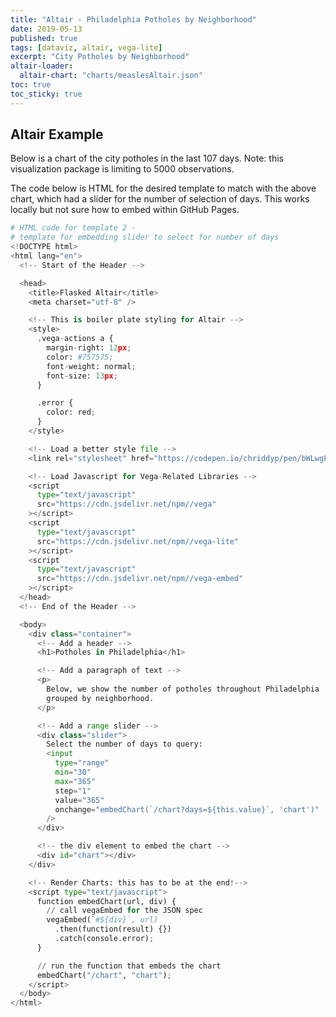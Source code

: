 ```yaml
---
title: "Altair - Philadelphia Potholes by Neighborhood"
date: 2019-05-13
published: true
tags: [dataviz, altair, vega-lite]
excerpt: "City Potholes by Neighborhood"
altair-loader:
  altair-chart: "charts/measlesAltair.json"
toc: true
toc_sticky: true
---
```


## Altair Example

Below is a chart of the city potholes in the last 107 days. Note: this visualization package is limiting to 5000 observations. 

<div id="altair-chart"></div>

The code below is HTML for the desired template to match with the above chart, which had a slider for the number of selection of days. This works locally but not sure how to embed within GitHub Pages. 

```python
# HTML code for template 2 - 
# template for embedding slider to select for number of days
<!DOCTYPE html>
<html lang="en">
  <!-- Start of the Header -->

  <head>
    <title>Flasked Altair</title>
    <meta charset="utf-8" />

    <!-- This is boiler plate styling for Altair -->
    <style>
      .vega-actions a {
        margin-right: 12px;
        color: #757575;
        font-weight: normal;
        font-size: 13px;
      }

      .error {
        color: red;
      }
    </style>

    <!-- Load a better style file -->
    <link rel="stylesheet" href="https://codepen.io/chriddyp/pen/bWLwgP.css" />

    <!-- Load Javascript for Vega-Related Libraries -->
    <script
      type="text/javascript"
      src="https://cdn.jsdelivr.net/npm//vega"
    ></script>
    <script
      type="text/javascript"
      src="https://cdn.jsdelivr.net/npm//vega-lite"
    ></script>
    <script
      type="text/javascript"
      src="https://cdn.jsdelivr.net/npm//vega-embed"
    ></script>
  </head>
  <!-- End of the Header -->

  <body>
    <div class="container">
      <!-- Add a header -->
      <h1>Potholes in Philadelphia</h1>

      <!-- Add a paragraph of text -->
      <p>
        Below, we show the number of potholes throughout Philadelphia
        grouped by neighborhood.
      </p>

      <!-- Add a range slider -->
      <div class="slider">
        Select the number of days to query:
        <input
          type="range"
          min="30"
          max="365"
          step="1"
          value="365"
          onchange="embedChart(`/chart?days=${this.value}`, 'chart')"
        />
      </div>

      <!-- the div element to embed the chart -->
      <div id="chart"></div>
    </div>

    <!-- Render Charts: this has to be at the end!-->
    <script type="text/javascript">
      function embedChart(url, div) {
        // call vegaEmbed for the JSON spec
        vegaEmbed(`#${div}`, url)
          .then(function(result) {})
          .catch(console.error);
      }

      // run the function that embeds the chart
      embedChart("/chart", "chart");
    </script>
  </body>
</html>
```


